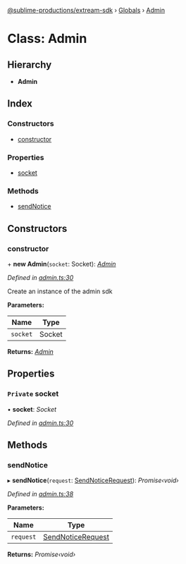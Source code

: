 [@sublime-productions/extream-sdk](../README.md) › [Globals](../globals.md) › [Admin](admin.md)

# Class: Admin

## Hierarchy

* **Admin**

## Index

### Constructors

* [constructor](admin.md#constructor)

### Properties

* [socket](admin.md#private-socket)

### Methods

* [sendNotice](admin.md#sendnotice)

## Constructors

###  constructor

\+ **new Admin**(`socket`: Socket): *[Admin](admin.md)*

*Defined in [admin.ts:30](https://github.com/Extream-SaaS/ex-sdk/blob/d44c660/src/admin.ts#L30)*

Create an instance of the admin sdk

**Parameters:**

Name | Type |
------ | ------ |
`socket` | Socket |

**Returns:** *[Admin](admin.md)*

## Properties

### `Private` socket

• **socket**: *Socket*

*Defined in [admin.ts:30](https://github.com/Extream-SaaS/ex-sdk/blob/d44c660/src/admin.ts#L30)*

## Methods

###  sendNotice

▸ **sendNotice**(`request`: [SendNoticeRequest](../interfaces/sendnoticerequest.md)): *Promise‹void›*

*Defined in [admin.ts:38](https://github.com/Extream-SaaS/ex-sdk/blob/d44c660/src/admin.ts#L38)*

**Parameters:**

Name | Type |
------ | ------ |
`request` | [SendNoticeRequest](../interfaces/sendnoticerequest.md) |

**Returns:** *Promise‹void›*
